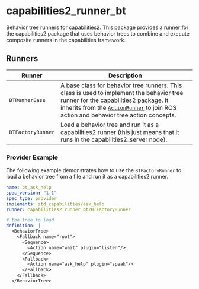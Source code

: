 # capabilities2_runner_bt

Behavior tree runners for [capabilities2](../readme.md). This package provides a runner for the capabilities2 package that uses behavior trees to combine and execute composite runners in the capabilities framework.

## Runners

| Runner | Description |
| ------ | ----------- |
| `BTRunnerBase` | A base class for behavior tree runners. This class is used to implement the behavior tree runner for the capabilities2 package. It inherits from the [`ActionRunner`](../capabilities2_runner/readme.md) to join ROS action and behavior tree action concepts. |
| `BTFactoryRunner` | Load a behavior tree and run it as a capabilities2 runner (this just means that it runs in the capabilities2_server node). |

### Provider Example

The following example demonstrates how to use the `BTFactoryRunner` to load a behavior tree from a file and run it as a capabilities2 runner.

```yaml
name: bt_ask_help
spec_version: "1.1"
spec_type: provider
implements: std_capabilities/ask_help
runner: capabilities2_runner_bt/BTFactoryRunner

# the tree to load
definition: |
  <BehaviorTree>
    <Fallback name="root">
      <Sequence>
        <Action name="wait" plugin="listen"/>
      </Sequence>
      <Fallback>
        <Action name="ask_help" plugin="speak"/>
      </Fallback>
    </Fallback>
  </BehaviorTree>
```
